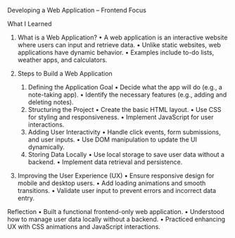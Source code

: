 Developing a Web Application – Frontend Focus

What I Learned

1. What is a Web Application?
	•	A web application is an interactive website where users can input and retrieve data.
	•	Unlike static websites, web applications have dynamic behavior.
	•	Examples include to-do lists, weather apps, and calculators.

2. Steps to Build a Web Application
	1.	Defining the Application Goal
	•	Decide what the app will do (e.g., a note-taking app).
	•	Identify the necessary features (e.g., adding and deleting notes).
	2.	Structuring the Project
	•	Create the basic HTML layout.
	•	Use CSS for styling and responsiveness.
	•	Implement JavaScript for user interactions.
	3.	Adding User Interactivity
	•	Handle click events, form submissions, and user inputs.
	•	Use DOM manipulation to update the UI dynamically.
	4.	Storing Data Locally
	•	Use local storage to save user data without a backend.
	•	Implement data retrieval and persistence.

3. Improving the User Experience (UX)
	•	Ensure responsive design for mobile and desktop users.
	•	Add loading animations and smooth transitions.
	•	Validate user input to prevent errors and incorrect data entry.

Reflection
	•	Built a functional frontend-only web application.
	•	Understood how to manage user data locally without a backend.
	•	Practiced enhancing UX with CSS animations and JavaScript interactions.
